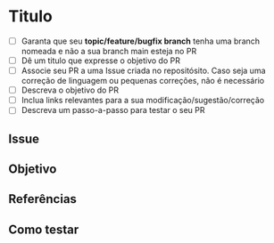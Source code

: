 # Titulo

<!-- Por favor descreva seu pull request aqui. -->

- [ ] Garanta que seu **topic/feature/bugfix branch** tenha uma branch nomeada e não a sua branch main esteja no PR
- [ ] Dê um titulo que expresse o objetivo do PR
- [ ] Associe seu PR a uma Issue criada no repositósito. Caso seja uma correção de linguagem ou pequenas correções, não é necessário
- [ ] Descreva o objetivo do PR
- [ ] Inclua links relevantes para a sua modificação/sugestão/correção
- [ ] Descreva um passo-a-passo para testar o seu PR

## Issue

<!-- Link da issue -->

## Objetivo

<!-- Descrição do objetivo -->

## Referências

<!-- Links relevantes -->

## Como testar

<!-- Passo a passo -->
<!-- Se for pipeline centralizado, por favor crie um fork para utilizar o pipeline a partir do repositório origem desse PR -->

<!--
Marque um `x` dentro de [ ] para os itens que você forneceu informação
Para modificar este template no seu repositório, basta criar o arquivo .github/pull_request_template.md nele.
-->
